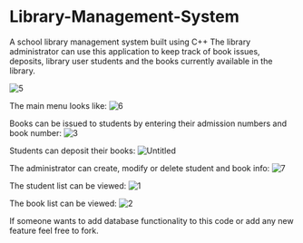 # Library-Management-System
A school library management system built using C++ 
The library administrator can use this application to keep track of book issues, deposits, library user students and the books currently available in the library.

![5](https://user-images.githubusercontent.com/49993917/75069710-c8d17380-5517-11ea-86c0-bdb02dc966b7.png)

The main menu looks like:
![6](https://user-images.githubusercontent.com/49993917/75069850-1221c300-5518-11ea-8594-365526a935e6.png)

Books can be issued to students by entering their admission numbers and book number:
![3](https://user-images.githubusercontent.com/49993917/75069766-e56dab80-5517-11ea-8652-4d44ae01f031.png)

Students can deposit their books:
![Untitled](https://user-images.githubusercontent.com/49993917/75069694-c0793880-5517-11ea-8533-d97abcdc48ce.png)

The administrator can create, modify or delete student and book info: 
![7](https://user-images.githubusercontent.com/49993917/75070131-9f651780-5518-11ea-8876-310544504c9b.png)

The student list can be viewed:
![1](https://user-images.githubusercontent.com/49993917/75069688-b9eac100-5517-11ea-8d76-1932cd901523.png)

The book list can be viewed:
![2](https://user-images.githubusercontent.com/49993917/75069690-bbb48480-5517-11ea-8647-f76029f50c4e.png)

If someone wants to add database functionality to this code or add any new feature feel free to fork.
